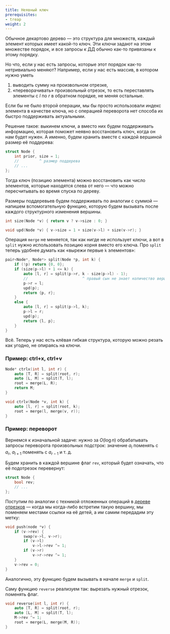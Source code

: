 ```yaml
---
title: Неявный ключ
prerequisites:
- treap
weight: 2
---
```


Обычное декартово дерево — это структура для множеств, каждый элемент которых имеет какой-то ключ. Эти ключи задают на этом множестве порядок, и все запросы к ДД обычно как-то привязаны к этому порядку.

Но что, если у нас есть запросы, которые этот порядок как-то нетривиально меняют? Например, если у нас есть массив, в котором нужно уметь

1. выводить сумму на произвольном отрезке,
2. «переворачивать» произвольный отрезок, то есть переставлять элементы с $l$ по $r$ в обратном порядке, не меняя остальные.

Если бы не было второй операции, мы бы просто использовали индекс элемента в качестве ключа, но с операцией переворота нет способа их быстро поддерживать актуальными.

Решение такое: выкинем ключи, а вместо них будем поддерживать информацию, которая поможет неявно восстановить ключ, когда он нам будет нужен. А именно, будем хранить вместе с каждой вершиной размер её поддерева:

```c++
struct Node {
    int prior, size = 1;
    //         ^ размер поддерева
    // ...
};
```

Тогда ключ (позицию элемента) можно восстановить как число элементов, которые находятся слева от него — что можно пересчитывать во время спуска по дереву.

Размеры поддеревьев будем поддерживать по аналогии с суммой — напишем вспомогательную функцию, которую будем вызывать после каждого структурного изменения вершины.

```c++
int size(Node *v) { return v ? v->size : 0; }

void upd(Node *v) { v->size = 1 + size(v->l) + size(v->r); }
```

Операция `merge` не меняется, так как нигде не использует ключи, а вот в `split` нужно использовать позицию корня вместо его ключа. Про `split` теперь удобнее думать как «вырежи первые `k` элементов»:

```c++
pair<Node*, Node*> split(Node *p, int k) {
    if (!p) return {0, 0};
    if (size(p->l) + 1 <= k) {
        auto [l, r] = split(p->r, k - size(p->l) - 1);
        //                        ^ правый сын не знает количество вершин слева от него
        p->r = l;
        upd(p);
        return {p, r};
    }
    else {
        auto [l, r] = split(p->l, k);
        p->l = r;
        upd(p);
        return {l, p};
    }
}
```

Всё. Теперь у нас есть клёвая гибкая структура, которую можно резать как угодно, не опираясь на ключи.

### Пример: ctrl+x, ctrl+v

```c++
Node* ctrlx(int l, int r) {
    auto [T, R] = split(root, r);
    auto [L, M] = split(T, l);
    root = merge(L, R);
    return M;
}
```

```c++
void ctrlv(Node *v, int k) {
    auto [l, r] = split(root, k);
    root = merge(l, merge(v, r));
}
```

### Пример: переворот

Вернемся к изначальной задаче: нужно за $O(\log n)$ обрабатывать запросы переворота произвольных подстрок: значение $a_l$ поменять с $a_r$, $a_{l+1}$ поменять с $a_{r-1}$ и т. д.

Будем хранить в каждой вершине флаг `rev`, который будет означать, что её подотрезок перевернут:

```c++
struct Node {
    bool rev;
    // ...
};
```

Поступим по аналогии с техникой отложенных операций в [дереве отрезков](/cs/segment-tree) — когда мы когда-либо встретим такую вершину, мы поменяем местами ссылки на её детей, а им самим передадим эту метку:

```c++
void push(node *v) {
    if (v->rev) {
        swap(v->l, v->r);
        if (v->l)
            v->l->rev ^= 1;
        if (v->r)
            v->r->rev ^= 1;
    }
    v->rev = 0;
}
```

Аналогично, эту функцию будем вызывать в начале `merge` и `split`.

Саму функцию `reverse` реализуем так: вырезать нужный отрезок, поменять флаг.

```c++
void reverse(int l, int r) {
    auto [T, R] = split(root, r);
    auto [L, M] = split(T, l);
    M->rev ^= 1;
    root = merge(L, merge(M, R));
}
```
